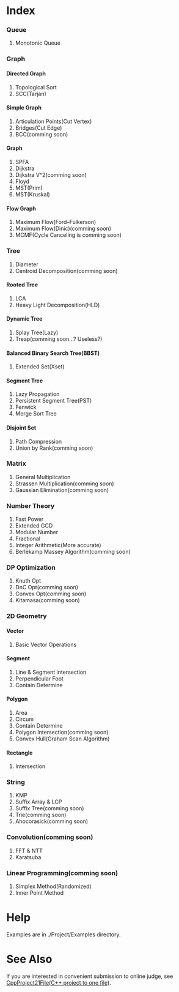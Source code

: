 # Index
<h3>Queue</h3>
  <ol><li>Monotonic Queue</li></ol>
<h3>Graph</h3>
  <h4>Directed Graph</h4>
    <ol><li>Topological Sort</li>
    <li>SCC(Tarjan)</li></ol>
  <h4>Simple Graph</h4>
    <ol><li>Articulation Points(Cut Vertex)</li>
    <li>Bridges(Cut Edge)</li>
    <li>BCC(comming soon)</li></ol>
  <h4>Graph</h4>
    <ol><li>SPFA</li>
    <li>Dijkstra</li>
    <li>Dijkstra V^2(comming soon)</li>
    <li>Floyd</li>
    <li>MST(Prim)</li>
    <li>MST(Kruskal)</li></ol>
  <h4>Flow Graph</h4>
    <ol><li>Maximum Flow(Ford–Fulkerson)</li>
    <li>Maximum Flow(Dinic)(comming soon)</li>
    <li>MCMF(Cycle Canceling is comming soon)</li></ol>
<h3>Tree</h3>
  <ol><li>Diameter</li>
  <li>Centroid Decomposition(comming soon)</li></ol>
  <h4>Rooted Tree</h4>
    <ol><li>LCA</li>
    <li>Heavy Light Decomposition(HLD)</li></ol>
 <h4>Dynamic Tree</h4>
    <ol><li>Splay Tree(Lazy)</li>
    <li>Treap(comming soon...? Useless?)</li></ol>
  <h4>Balanced Binary Search Tree(BBST)</h4>
    <ol><li>Extended Set(Xset)</li></ol>
  <h4>Segment Tree</h4>
    <ol><li>Lazy Propagation</li>
    <li>Persistent Segment Tree(PST)</li>
    <li>Fenwick</li>
    <li>Merge Sort Tree</li></ol>
  <h4>Disjoint Set</h4>
    <ol><li>Path Compression</li>
    <li>Union by Rank(comming soon)</li></ol>
<h3>Matrix</h3><ol>
  <li>General Multiplication</li>  
  <li>Strassen Multiplication(comming soon)</li>
  <li>Gaussian Elimination(comming soon)</li></ol>
<h3>Number Theory</h3><ol>
  <li>Fast Power</li>
  <li>Extended GCD</li>
  <li>Modular Number</li>
  <li>Fractional</li>
  <li>Integer Arithmetic(More accurate)</li>
  <li>Berlekamp Massey Algorithm(comming soon)</li></ol>
<h3>DP Optimization</h3>
  <ol><li>Knuth Opt</li>
  <li>DnC Opt(comming soon)</li>
  <li>Convex Opt(comming soon)</li>
  <li>Kitamasa(comming soon)</li></ol>
<h3>2D Geometry</h3>
  <h4>Vector</h4><ol>
    <li>Basic Vector Operations</li>
  </ol>
  <h4>Segment</h4><ol>
    <li>Line & Segment intersection</li>
    <li>Perpendicular Foot</li>
    <li>Contain Determine</li>
  </ol>
  <h4>Polygon</h4><ol>
    <li>Area</li>
    <li>Circum</li>
    <li>Contain Determine</li>
    <li>Polygon Intersection(comming soon)</li>
    <li>Convex Hull(Graham Scan Algorithm)</li>
  </ol>
  <h4>Rectangle</h4><ol>
    <li>Intersection</li>
  </ol>
<h3>String</h3>
  <ol><li>KMP</li>
  <li>Suffix Array & LCP</li>
  <li>Suffix Tree(comming soon)</li>
  <li>Trie(comming soon)</li>
  <li>Ahocorasick(comming soon)</li></ol>
<h3>Convolution(comming soon)</h3><ol>
  <li>FFT & NTT</li>
  <li>Karatsuba</li>
</ol>
<h3>Linear Programming(comming soon)</h3>
  <ol><li>Simplex Method(Randomized)</li>
  <li>Inner Point Method</li></ol>

# Help
Examples are in ./Project/Examples directory.

# See Also
If you are interested in convenient submission to online judge, see <a href="https://github.com/Lobo-Prix/CppProject21File">CppProject21File(C++ project to one file)</a>.
